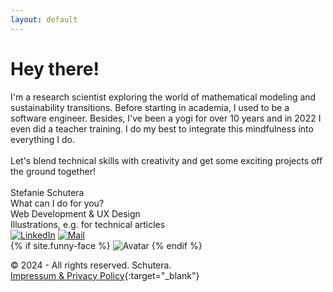 ```yaml
---
layout: default
---
```


# Hey there!

<div class="text">
  I'm a research scientist exploring the world of mathematical modeling and sustainability transitions. Before starting in academia, I used to be a software engineer. Besides, I've been a yogi for over 10 years and in 2022 I even did a teacher training. I do my best to integrate this mindfulness into everything I do. <br> <br>
  Let's blend technical skills with creativity and get some exciting projects off the ground together! 
</div>

<br>

<div class="container-person">
  <div class="big-container">
    <div class="name">Stefanie Schutera</div>
    <div class="pre-description">What can I do for you?</div>
    <div class="job-description">Web Development & UX Design</div>
    <div class="job-description">Illustrations, e.g. for technical articles</div>
    <div class="social-icons-container">
      <a href="https://linkedin.com/in/stefanie-schutera" target="_blank"><img src="./assets/icons/linkedin-app-icon.png" alt="LinkedIn"></a>
      <a href="mailto:hellomyfriend@mailbox.org" target="_blank"><img src="./assets/icons/mail-open-icon.png" alt="Mail"></a>
    </div>
  </div>
  <div class="small-container">
    {% if site.funny-face %}
      <img src="{{site.funny-face | relative_url}}" alt="Avatar" class="funny-face"/>
    {% endif %}
  </div>
</div>

© 2024 - All rights reserved. Schutera.<br>
[Impressum & Privacy Policy](./impressum-and-privacy-policy.html){:target="\_blank"}
